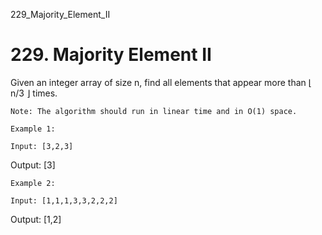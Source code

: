 229_Majority_Element_II
# 229. Majority Element II

Given an integer array of size n, find all elements that appear more than ⌊
        n/3 ⌋ times.

    Note: The algorithm should run in linear time and in O(1) space.

    Example 1:

    Input: [3,2,3]
Output: [3]

    Example 2:

    Input: [1,1,1,3,3,2,2,2]
Output: [1,2]